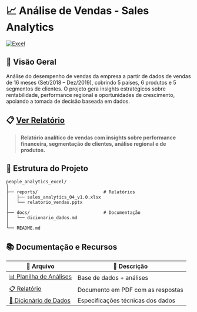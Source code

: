 # 📈 Análise de Vendas - Sales Analytics

[![Excel](https://img.shields.io/badge/Microsoft_Excel-217346?style=for-the-badge&logo=microsoft-excel&logoColor=white)](https://www.microsoft.com/excel)

## 🎯 Visão Geral

Análise do desempenho de vendas da empresa a partir de dados de vendas de 16 meses (Set/2018 – Dez/2019), cobrindo 5 países, 6 produtos e 5 segmentos de clientes. O projeto gera insights estratégicos sobre rentabilidade, performance regional e oportunidades de crescimento, apoiando a tomada de decisão baseada em dados.

## 📋 **[Ver Relatório](reports/relatorio_vendas.pdf)**

> **Relatório analítico de vendas com insights sobre performance financeira, segmentação de clientes, análise regional e de produtos.**

## 📁 Estrutura do Projeto

```text
people_analytics_excel/
│
├── reports/                         # Relatórios
│   ├── sales_analytics_04_v1.0.xlsx
│   └── relatorio_vendas.pptx
│
├── docs/                            # Documentação
│   └── dicionario_dados.md
│
└── README.md
```

## 📚 Documentação e Recursos

| 📄 **Arquivo** | 📝 **Descrição** |
|----------------|------------------|
| [📊 Planilha de Análises](reports/sales_analytics_04_v1.0.xlsx) | Base de dados + análises |
| [📋 Relatório](reports/relatorio_vendas.pdf) | Documento em PDF com as respostas |
| [📖 Dicionário de Dados](docs/dicionario_dados.md) | Especificações técnicas dos dados |
